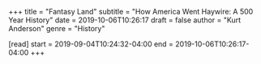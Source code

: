 +++
title = "Fantasy Land"
subtitle = "How America Went Haywire: A 500 Year History"
date = 2019-10-06T10:26:17
draft = false
author = "Kurt Anderson"
genre = "History"

[read]
  start = 2019-09-04T10:24:32-04:00
  end = 2019-10-06T10:26:17-04:00
+++
